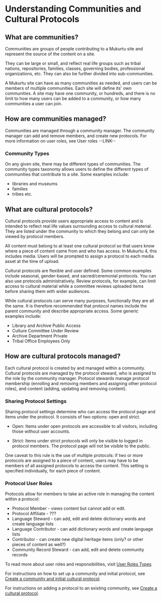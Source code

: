 # Understanding Communities and Cultural Protocols

## What are communities?

Communities are groups of people contributing to a Mukurtu site and represent the source of the content on a site. 

They can be large or small, and reflect real life groups such as tribal nations, repositories, families, classes, governing bodies, professional organizations, etc. They can also be further divided into sub-communities. 

A Mukurtu site can have as many communities as needed, and users can be members of multiple communities. Each site will define its' own communities. A site may have one community, or hundreds, and there is no limit to how many users can be added to a community, or how many communities a user can join.

## How are communities managed?

Communities are managed through a community manager. The community manager can add and remove members, and create new protocols. For more information on user roles, see User roles --LINK--

### Community Types

On any given site, there may be different types of communities. The community types taxonomy allows users to define the different types of communities that contribute to a site. Some examples include:

- libraries and museums
- families
- tribes etc. 

## What are cultural protocols?

Cultural protocols provide users appropriate access to content and is intended to reflect real life values surrounding access to cultural material. They are listed under the community to which they belong and can only be viewed by protocol members.

All content must belong to at least one cultural protocol so that users know where a piece of content came from and who has access. In Mukurtu 4, this includes media. Users will be prompted to assign a protocol to each media asset at the time of upload.

Cultural protocols are flexible and user defined. Some common examples include seasonal, gender-based, and sacred/ceremonial protocols. You can also use protocols administratively. Review protocols, for example, can limit access to cultural material while a committee reviews uploaded items before sharing them with wider audiences.

While cultural protocols can serve many purposes, functionally they are all the same. It is therefore recommended that protocol names include the parent community and describe appropriate access. Some generic examples include:

- Library and Archive Public Access
- Culture Committee Under Review
- Archive Department Private
- Tribal Office Employees Only

## How are cultural protocols managed?

Each cultural protocol is created by and managed within a community. Cultural protocols are managed by the protocol steward, who is assigned to the role by the community manager. Protocol stewards manage protocol membership (enrolling and removing members and assigning other protocol roles), and content (adding, updating and removing content).

### Sharing Protocol Settings

Sharing protocol settings determine who can access the protocol page and items under the protocol. It consists of two options: open and strict.

- Open: Items under open protocols are accessible to all visitors, including those without user accounts.

- Strict: Items under strict protocols will only be visible to logged in protocol members. The protocol page will not be visible to the public.

One caveat to this rule is the use of multiple protocols: if two or more protocols are assigned to a piece of content, users may have to be members of all assigned protocols to access the content. This setting is specified individually, for each piece of content.

### Protocol User Roles

Protocols allow for members to take an active role in managing the content within a protocol:

- Protocol Member - views content but cannot add or edit.
- Protocol Affiliate - ???
- Language Steward - can add, edit and delete dictionary words and create language lists
- Language Contributor - can add dictionary words and create language lists
- Contributor - can create new digital heritage items (only? or other pieces of content as well?)
- Community Record Steward - can add, edit and delete community records

To read more about user roles and responsibilities, visit [User Roles Types](../users/user-role-types.md) 

For instructions on how to set up a community and initial protocol, see [Create a community and initial cultural protocol](./CreateACommunityAndInitialCulturalProtocol.md).

For instructions on adding a protocol to an existing community, see 
[Create a cultural protocol](CreateACulturalProtocol.md). 

